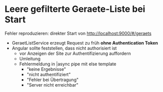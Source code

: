 Leere gefilterte Geraete-Liste bei Start
========================================

Fehler reproduzieren:
direkter Start von <http://localhost:9000/#/geraets>

- GeraetListService erzeugt Request zu früh **ohne Authentication Token**
- Angular sollte feststellen, dass nicht authorisiert ist
	- vor Anzeigen der Site zur Authentifizierung auffordern
	- Umleitung
	- Fehlermeldung in |async pipe mit else template
		- "keine Ergebnisse"
		- "nicht authentifiziert"
		- "Fehler bei Übertragung"
		- "Server nicht erreichbar"
